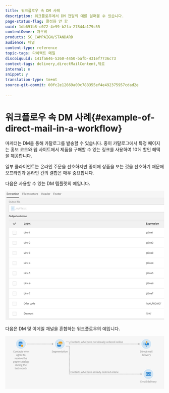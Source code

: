 ```yaml
---
title: 워크플로우 속 DM 사례
description: 워크플로우에서 DM 전달의 예를 살펴볼 수 있습니다.
page-status-flag: 활성화 안 함
uuid: 1db691b8-c072-4e99-b2fa-27844a179c55
contentOwner: 자우비
products: SG_CAMPAIGN/STANDARD
audience: 채널
content-type: reference
topic-tags: 다이렉트 메일
discoiquuid: 141fa646-5260-4450-bafb-431ef7736c73
context-tags: delivery,directMailContent,뒤로
internal: n
snippet: y
translation-type: tm+mt
source-git-commit: 00fc2e12669a00c788355ef4e492375957cdad2e

---
```



# 워크플로우 속 DM 사례{#example-of-direct-mail-in-a-workflow}

마케터는 DM을 통해 카탈로그를 발송할 수 있습니다. 종이 카탈로그에서 특정 페이지는 홍보 코드와 웹 사이트에서 제품을 구매할 수 있는 링크를 사용하여 10% 할인 혜택을 제공합니다.

일부 클라이언트는 온라인 주문을 선호하지만 종이에 상품을 보는 것을 선호하기 때문에 오프라인과 온라인 간의 결합은 매우 중요합니다.

다음은 사용할 수 있는 DM 템플릿의 예입니다.

![](assets/direct_mail_9.png)

다음은 DM 및 이메일 채널을 혼합하는 워크플로우의 예입니다.

![](assets/direct_mail_10.png)

